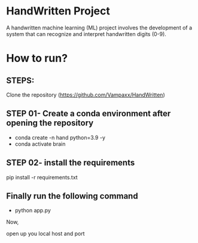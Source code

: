 # HandWritten Project

A handwritten machine learning (ML) project involves the development of a system that can recognize and interpret handwritten digits (0-9). 


# How to run?

## STEPS:
Clone the repository
(https://github.com/Vampaxx/HandWritten)

## STEP 01- Create a conda environment after opening the repository

- conda create -n hand python=3.9 -y
- conda activate brain

## STEP 02- install the requirements

pip install -r requirements.txt

## Finally run the following command

- python app.py

Now,

open up you local host and port

  
